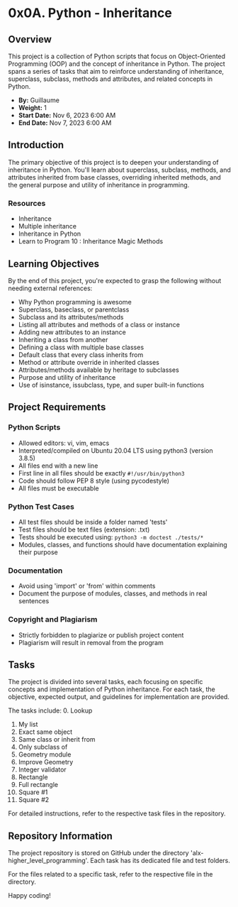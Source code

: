 # 0x0A. Python - Inheritance

## Overview
This project is a collection of Python scripts that focus on Object-Oriented Programming (OOP) and the concept of inheritance in Python. The project spans a series of tasks that aim to reinforce understanding of inheritance, superclass, subclass, methods and attributes, and related concepts in Python.

- **By:** Guillaume
- **Weight:** 1
- **Start Date:** Nov 6, 2023 6:00 AM
- **End Date:** Nov 7, 2023 6:00 AM

## Introduction
The primary objective of this project is to deepen your understanding of inheritance in Python. You'll learn about superclass, subclass, methods, and attributes inherited from base classes, overriding inherited methods, and the general purpose and utility of inheritance in programming.

### Resources
- Inheritance
- Multiple inheritance
- Inheritance in Python
- Learn to Program 10 : Inheritance Magic Methods

## Learning Objectives
By the end of this project, you're expected to grasp the following without needing external references:
- Why Python programming is awesome
- Superclass, baseclass, or parentclass
- Subclass and its attributes/methods
- Listing all attributes and methods of a class or instance
- Adding new attributes to an instance
- Inheriting a class from another
- Defining a class with multiple base classes
- Default class that every class inherits from
- Method or attribute override in inherited classes
- Attributes/methods available by heritage to subclasses
- Purpose and utility of inheritance
- Use of isinstance, issubclass, type, and super built-in functions

## Project Requirements
### Python Scripts
- Allowed editors: vi, vim, emacs
- Interpreted/compiled on Ubuntu 20.04 LTS using python3 (version 3.8.5)
- All files end with a new line
- First line in all files should be exactly `#!/usr/bin/python3`
- Code should follow PEP 8 style (using pycodestyle)
- All files must be executable

### Python Test Cases
- All test files should be inside a folder named 'tests'
- Test files should be text files (extension: .txt)
- Tests should be executed using: `python3 -m doctest ./tests/*`
- Modules, classes, and functions should have documentation explaining their purpose

### Documentation
- Avoid using 'import' or 'from' within comments
- Document the purpose of modules, classes, and methods in real sentences

### Copyright and Plagiarism
- Strictly forbidden to plagiarize or publish project content
- Plagiarism will result in removal from the program

## Tasks
The project is divided into several tasks, each focusing on specific concepts and implementation of Python inheritance. For each task, the objective, expected output, and guidelines for implementation are provided.

The tasks include:
0. Lookup
1. My list
2. Exact same object
3. Same class or inherit from
4. Only subclass of
5. Geometry module
6. Improve Geometry
7. Integer validator
8. Rectangle
9. Full rectangle
10. Square #1
11. Square #2

For detailed instructions, refer to the respective task files in the repository.

## Repository Information
The project repository is stored on GitHub under the directory 'alx-higher_level_programming'. Each task has its dedicated file and test folders.

For the files related to a specific task, refer to the respective file in the directory.

Happy coding!

